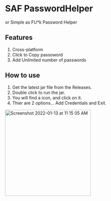 # SAF PasswordHelper
or Simple as FU*k Password Helper 

## Features 
1. Cross-platform 
1. Click to Copy passoword
1. Add Unlimited number of passwords 

## How to use 
1. Get the latest jar file from the Releases.
1. Double click to run the jar.
1. You will find a icon, and click on it.
1. Thier are 2 options... Add Credentials and Exit.



<img width="280" alt="Screenshot 2022-01-13 at 11 15 05 AM" src="https://user-images.githubusercontent.com/39855414/149272786-5759f70e-4557-4d27-b416-1aea44890ed6.png">
